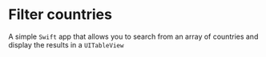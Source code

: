 # Filter countries #

A simple `Swift` app that allows you to search from an array of countries and display the results in a `UITableView`

